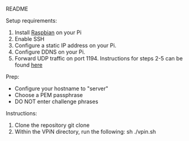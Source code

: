 README

Setup requirements:
1. Install [Raspbian](http://www.raspberrypi.org/downloads/) on your Pi
2. Enable SSH
3. Configure a static IP address on your Pi.
4. Configure DDNS on your Pi.
5. Forward UDP traffic on port 1194.
Instructions for steps 2-5 can be found [here](http://readwrite.com/2014/04/09/raspberry-pi-projects-ssh-remote-desktop-static-ip-tutorial)

Prep:
- Configure your hostname to "server"
- Choose a PEM passphrase
- DO NOT enter challenge phrases

Instructions:
1. Clone the repository
    git clone
2. Within the VPiN directory, run the following:
    sh ./vpin.sh
